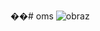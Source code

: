 ��#   o m s 
 
 ![obraz](https://github.com/user-attachments/assets/2f6e0000-7359-40d0-bc66-3658f96a58f6)
